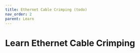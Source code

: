 ```yaml
---
title: Ethernet Cable Crimping (todo)
nav_order: 2
parent: Learn
---
```


# Learn Ethernet Cable Crimping
